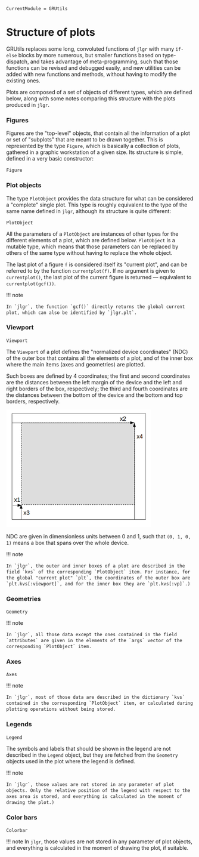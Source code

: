 ```@meta
CurrentModule = GRUtils
```
# Structure of plots

GRUtils replaces some long, convoluted functions of `jlgr` with many `if-else` blocks by more numerous, but smaller functions based on type-dispatch, and takes advantage of meta-programming, such that those functions can be revised and debugged easily, and new utilities can be added with new functions and methods, without having to modify the existing ones.

Plots are composed of a set of objects of different types, which are defined below, along with some notes comparing this structure with the plots produced in `jlgr`.

### Figures

Figures are the "top-level" objects, that contain all the information of a plot or set of "subplots" that are meant to be drawn together. This is represented by the type `Figure`, which is basically a collection of plots, gathered in a graphic workstation of a given size. Its structure is simple, defined in a very basic constructor:

```@docs
Figure
```

### Plot objects

The type `PlotObject` provides the data structure for what can be considered a "complete" single plot. This type is roughly equivalent to the type of the same name defined in `jlgr`, although its structure is quite different:

```@docs
PlotObject
```

All the parameters of a `PlotObject` are instances of other types for the different elements of a plot, which are defined below. `PlotObject` is a mutable type, which means that those parameters can be replaced by others of the same type without having to replace the whole object.

The last plot of a figure `f` is considered itself its "current plot", and can be referred to by the function `currentplot(f)`. If no argument is given to `currentplot()`, the last plot of the current figure is returned — equivalent to `currentplot(gcf())`.

!!! note

    In `jlgr`, the function `gcf()` directly returns the global current plot, which can also be identified by `jlgr.plt`.

### Viewport

```@docs
Viewport
```

The `Viewport` of a plot defines the "normalized device coordinates" (NDC) of the outer box that contains all the elements of a plot, and of the inner box where the main items (axes and geometries) are plotted.

Such boxes are defined by 4 coordinates; the first and second coordinates are the distances between the left margin of the device and the left and right borders of the box, respectively; the third and fourth coordinates are the distances between the bottom of the device and the bottom and top borders, respectively.

![Box coordinates](../assets/img/boxcoordinates.png)

NDC are given in dimensionless units between 0 and 1, such that `(0, 1, 0, 1)` means a box that spans over the whole device.

!!! note

    In `jlgr`, the outer and inner boxes of a plot are described in the field `kvs` of the corresponding `PlotObject` item. For instance, for the global "current plot" `plt`, the coordinates of the outer box are `plt.kvs[:viewport]`, and for the inner box they are `plt.kvs[:vp]`.)

### Geometries

```@docs
Geometry
```

!!! note

    In `jlgr`, all those data except the ones contained in the field `attributes` are given in the elements of the `args` vector of the corresponding `PlotObject` item.

### Axes

```@docs
Axes
```
!!! note

    In `jlgr`, most of those data are described in the dictionary `kvs` contained in the corresponding `PlotObject` item, or calculated during plotting operations without being stored.

### Legends

```@docs
Legend
```

The symbols and labels that should be shown in the legend are not described in the `Legend` object, but they are fetched from the `Geometry` objects used in the plot where the legend is defined.

!!! note

    In `jlgr`, those values are not stored in any parameter of plot objects. Only the relative position of the legend with respect to the axes area is stored, and everything is calculated in the moment of drawing the plot.)

### Color bars

```@docs
Colorbar
```

!!! note
    In `jlgr`, those values are not stored in any parameter of plot objects, and everything is calculated in the moment of drawing the plot, if suitable.
